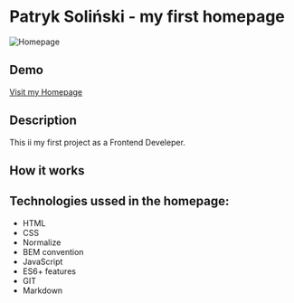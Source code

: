# Patryk Soliński - my first homepage
![Homepage](https://github.com/Patryk-Solinski/homepage/blob/master/images/Homepage.png?raw=true)
## Demo
[Visit my Homepage]( https://patryk-solinski.github.io/homepage/)
## Description
This ii my first project as a Frontend Develeper.
## How it works

## Technologies ussed in the homepage:
- HTML
- CSS
- Normalize
- BEM convention
- JavaScript
- ES6+ features
- GIT
- Markdown
